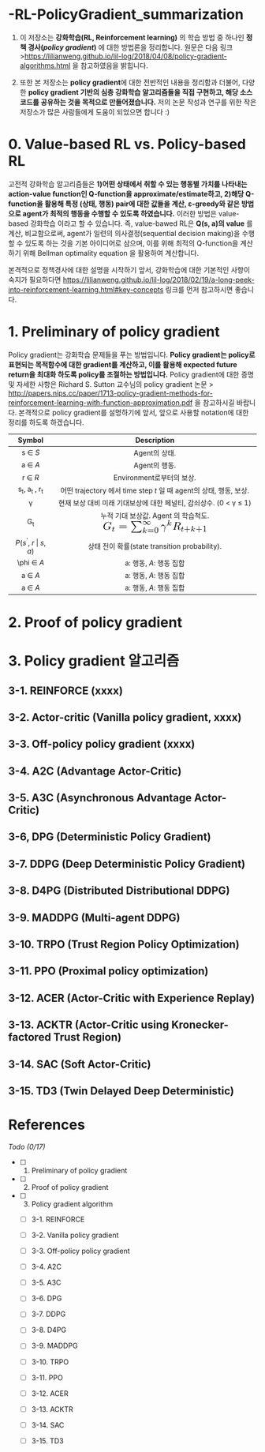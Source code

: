 # -RL-PolicyGradient_summarization
1. 이 저장소는 **강화학습(RL, Reinforcement learning)** 의 학습 방법 중 하나인 **정책 경사(***policy gradient***)** 에 대한 방법론을 정리합니다.
원문은 다음 링크 >https://lilianweng.github.io/lil-log/2018/04/08/policy-gradient-algorithms.html 을 참고하였음을 밝힙니다.

2. 또한 본 저장소는 **policy gradient**에 대한 전반적인 내용을 정리함과 더불어, 다양한 **policy gradient 기반의 심층 강화학습 알고리즘들을 직접 구현하고, 해당 소스코드를 공유하는 것을 목적으로 만들어졌습니다.**
저의 논문 작성과 연구를 위한 작은 저장소가 많은 사람들에게 도움이 되었으면 합니다 :)

# 0. Value-based RL vs. Policy-based RL
고전적 강화학습 알고리즘들은 **1)어떤 상태에서 취할 수 있는 행동별 가치를 나타내는 action-value function인 Q-function을 approximate/estimate하고, 2)해당 Q-function을 활용해 특정 (상태, 행동) pair에 대한 값들을 계산, ε-greedy와 같은 방법으로 agent가 최적의 행동을 수행할 수 있도록 하였습니다.** 이러한 방법은 value-based 강화학습 이라고 할 수 있습니다.
즉, value-bawed RL은 **Q(s, a)의 value** 를 계산, 비교함으로써, agent가 일련의 의사결정(sequential decision making)을 수행할 수 있도록 하는 것을 기본 아이디어로 삼으며, 이를 위해 최적의 Q-function을 계산하기 위해 Bellman optimality equation 을 활용하여 계산합니다.

본격적으로 정책경사에 대한 설명을 시작하기 앞서, 강화학습에 대한 기본적인 사항이 숙지가 필요하다면 https://lilianweng.github.io/lil-log/2018/02/19/a-long-peek-into-reinforcement-learning.html#key-concepts 링크를 먼저 참고하시면 좋습니다.

# 1. Preliminary of policy gradient
Policy gradient는 강화학습 문제들을 푸는 방법입니다. **Policy gradient는 policy로 표현되는 목적함수에 대한 gradient를 계산하고, 이를 활용해 expected future return을 최대화 하도록 policy를 조절하는 방법입니다.** Policy gradient에 대한 증명 및 자세한 사항은 Richard S. Sutton 교수님의 policy gradient 논문 > http://papers.nips.cc/paper/1713-policy-gradient-methods-for-reinforcement-learning-with-function-approximation.pdf 을 참고하시길 바랍니다. 본격적으로 policy gradient를 설명하기에 앞서, 앞으로 사용할 notation에 대한 정리를 하도록 하겠습니다.

|  Symbol | Description |
|:-------:|:-----------: |
| s ∈ *S* | Agent의 상태.|
| a ∈ *A* | Agent의 행동.|
| r ∈ *R* | Environment로부터의 보상.|
| s<sub>t</sub>, a<sub>t</sub> , r<sub>t</sub> | 어떤 trajectory 에서 time step *t* 일 때 agent의 상태, 행동, 보상.|
| γ | 현재 보상 대비 미래 기대보상에 대한 페널티, 감쇠상수. (0 < γ ≤ 1)| 
| G<sub>t</sub> | 누적 기대 보상값. Agent 의 학습척도. ![Alt Text](https://github.com/hilariouss/-RL-PolicyGradient_summarization/raw/master/Equation_gif/G_10.png)|
| *P*(*s*<sup>'</sup>, *r* \| *s*, *a*) | 상태 전이 확률(state transition probability).|
| \phi ∈ *A* | a: 행동, *A*: 행동 집합 |
| a ∈ *A* | a: 행동, *A*: 행동 집합 |
| a ∈ *A* | a: 행동, *A*: 행동 집합 |

# 2. Proof of policy gradient

# 3. Policy gradient 알고리즘
## 3-1. REINFORCE (xxxx)
## 3-2. Actor-critic (Vanilla policy gradient, xxxx)
## 3-3. Off-policy policy gradient (xxxx)

## 3-4. A2C (Advantage Actor-Critic)
## 3-5. A3C (Asynchronous Advantage Actor-Critic)
## 3-6, DPG (Deterministic Policy Gradient)
## 3-7. DDPG (Deep Deterministic Policy Gradient)
## 3-8. D4PG (Distributed Distributional DDPG)
## 3-9. MADDPG (Multi-agent DDPG)
## 3-10. TRPO (Trust Region Policy Optimization)
## 3-11. PPO (Proximal policy optimization)
## 3-12. ACER (Actor-Critic with Experience Replay)
## 3-13. ACKTR (Actor-Critic using Kronecker-factored Trust Region)
## 3-14. SAC (Soft Actor-Critic)
## 3-15. TD3 (Twin Delayed Deep Deterministic)

# References

*Todo (0/17)*
- [ ] 1. Preliminary of policy gradient
- [ ] 2. Proof of policy gradient
- [ ] 3. Policy gradient algorithm
  - [ ] 3-1. REINFORCE
  - [ ] 3-2. Vanilla policy gradient
  - [ ] 3-3. Off-policy policy gradient
  - [ ] 3-4. A2C
  - [ ] 3-5. A3C
  - [ ] 3-6. DPG
  - [ ] 3-7. DDPG
  - [ ] 3-8. D4PG
  - [ ] 3-9. MADDPG
  - [ ] 3-10. TRPO
  - [ ] 3-11. PPO
  - [ ] 3-12. ACER
  - [ ] 3-13. ACKTR
  - [ ] 3-14. SAC
  - [ ] 3-15. TD3

